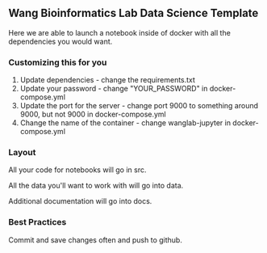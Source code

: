 ## Wang Bioinformatics Lab Data Science Template

Here we are able to launch a notebook inside of docker with all the dependencies you would want. 

### Customizing this for you

1. Update dependencies - change the requirements.txt
1. Update your password - change "YOUR_PASSWORD" in docker-compose.yml
1. Update the port for the server - change port 9000 to something around 9000, but not 9000 in docker-compose.yml
1. Change the name of the container - change wanglab-jupyter in docker-compose.yml

### Layout

All your code for notebooks will go in src. 

All the data you'll want to work with will go into data.

Additional documentation will go into docs. 

### Best Practices

Commit and save changes often and push to github. 